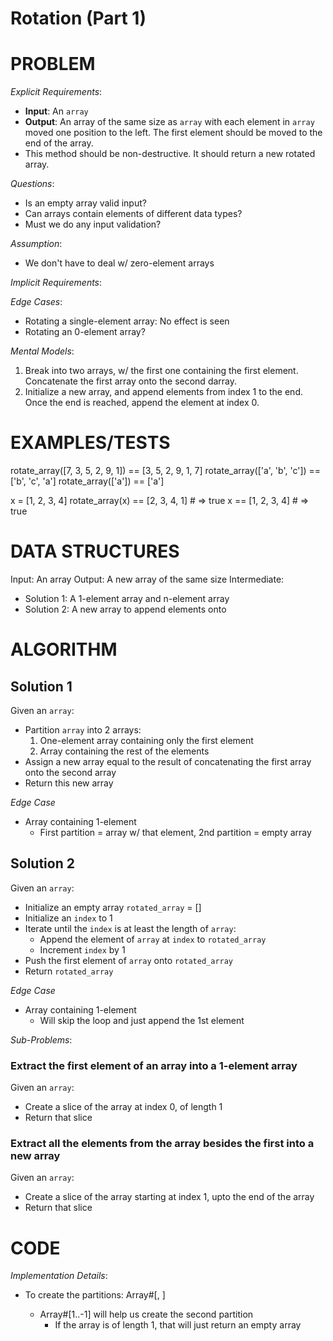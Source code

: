 # Rotation (Part 1)

# PROBLEM

*Explicit Requirements*:
- **Input**: An `array`
- **Output**: An array of the same size as `array` with each element in `array` moved one position to the left. The first element should be moved to the end of the array.
- This method should be non-destructive. It should return a new rotated array.

*Questions*:
- Is an empty array valid input?
- Can arrays contain elements of different data types?
- Must we do any input validation?

*Assumption*:
- We don't have to deal w/ zero-element arrays

*Implicit Requirements*:


*Edge Cases*:
- Rotating a single-element array: No effect is seen
- Rotating an 0-element array?


*Mental Models*:
1. Break into two arrays, w/ the first one containing the first element. Concatenate the first array onto the second darray.
2. Initialize a new array, and append elements from index 1 to the end. Once the end is reached, append the element at index 0.

# EXAMPLES/TESTS

rotate_array([7, 3, 5, 2, 9, 1]) == [3, 5, 2, 9, 1, 7]
rotate_array(['a', 'b', 'c']) == ['b', 'c', 'a']
rotate_array(['a']) == ['a']

x = [1, 2, 3, 4]
rotate_array(x) == [2, 3, 4, 1]   # => true
x == [1, 2, 3, 4]                 # => true

# DATA STRUCTURES

Input: An array
Output: A new array of the same size
Intermediate:
- Solution 1: A 1-element array and n-element array
- Solution 2: A new array to append elements onto

# ALGORITHM

## Solution 1

Given an `array`:
- Partition `array` into 2 arrays:
  1. One-element array containing only the first element
  2. Array containing the rest of the elements
- Assign a new array equal to the result of concatenating the first array onto the second array
- Return this new array

*Edge Case*
- Array containing 1-element
  - First partition = array w/ that element, 2nd partition = empty array

## Solution 2

Given an `array`:
- Initialize an empty array `rotated_array` = []
- Initialize an `index` to 1
- Iterate until the `index` is at least the length of `array`:
  - Append the element of `array` at `index` to `rotated_array`
  - Increment `index` by 1
- Push the first element of `array` onto `rotated_array`
- Return `rotated_array`

*Edge Case*
- Array containing 1-element
  - Will skip the loop and just append the 1st element

*Sub-Problems*:

### Extract the first element of an array into a 1-element array

Given an `array`:
- Create a slice of the array at index 0, of length 1
- Return that slice

### Extract all the elements from the array besides the first into a new array
Given an `array`:
- Create a slice of the array starting at index 1, upto the end of the array
- Return that slice

# CODE

*Implementation Details*:
- To create the partitions: Array#[<index>, <length>]
  - Array#[1..-1] will help us create the second partition
    - If the array is of length 1, that will just return an empty array